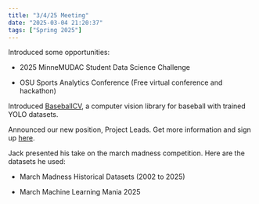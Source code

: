 ```yaml
---
title: "3/4/25 Meeting"
date: "2025-03-04 21:20:37"
tags: ["Spring 2025"]
---
```

Introduced some opportunities:

- 2025 MinneMUDAC Student Data Science Challenge

- OSU Sports Analytics Conference (Free virtual conference and hackathon)

Introduced [BaseballCV](https://github.com/dylandru/BaseballCV/tree/main), a computer vision library for baseball with trained YOLO datasets.

Announced our new position, Project Leads. Get more information and sign up [here](https://docs.google.com/forms/d/e/1FAIpQLSf_Sqr6FmHqss8SB2XmUQghJyWr1MltuezFjQnqJMcon5FXUw/viewform?usp=header).

Jack presented his take on the march madness competition. Here are the datasets he used:

- March Madness Historical Datasets (2002 to 2025)

- March Machine Learning Mania 2025
